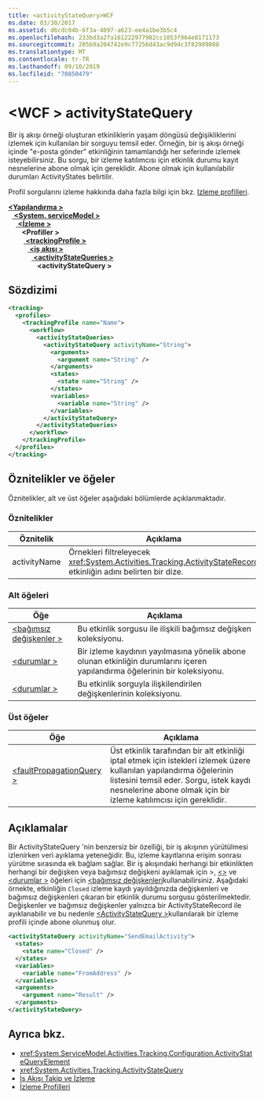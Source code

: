 ```yaml
---
title: <activityStateQuery>WCF
ms.date: 03/30/2017
ms.assetid: d6cdc04b-6f3a-4097-a623-ee4a1be3b5c4
ms.openlocfilehash: 233bd3a2fa161222977902cc1053f964e8171173
ms.sourcegitcommit: 205b9a204742e9c77256d43ac9d94c3f82909808
ms.translationtype: MT
ms.contentlocale: tr-TR
ms.lasthandoff: 09/10/2019
ms.locfileid: "70850479"
---
```

# <a name="activitystatequery-of-wcf"></a>\<WCF > activityStateQuery

Bir iş akışı örneği oluşturan etkinliklerin yaşam döngüsü değişikliklerini izlemek için kullanılan bir sorguyu temsil eder. Örneğin, bir iş akışı örneği içinde "e-posta gönder" etkinliğinin tamamlandığı her seferinde izlemek isteyebilirsiniz. Bu sorgu, bir izleme katılımcısı için etkinlik durumu kayıt nesnelerine abone olmak için gereklidir. Abone olmak için kullanılabilir durumları ActivityStates belirtilir.  
  
Profil sorgularını izleme hakkında daha fazla bilgi için bkz. [Izleme profilleri](../../../windows-workflow-foundation/tracking-profiles.md).

[ **\<Yapılandırma >** ](../configuration-element.md)\
&nbsp;&nbsp;[ **\<System. serviceModel >** ](system-servicemodel.md)\
&nbsp;&nbsp;&nbsp;&nbsp;[ **\<İzleme >** ](tracking-of-wcf.md)\
&nbsp;&nbsp;&nbsp;&nbsp;&nbsp;&nbsp; **\<Profiller >** \
&nbsp;&nbsp;&nbsp;&nbsp;&nbsp;&nbsp;&nbsp;&nbsp;[ **\<trackingProfile >** ](trackingprofile-of-wcf.md)\
&nbsp;&nbsp;&nbsp;&nbsp;&nbsp;&nbsp;&nbsp;&nbsp;&nbsp;&nbsp;[ **\<iş akışı >** ](workflow-of-wcf.md)\
&nbsp;&nbsp;&nbsp;&nbsp;&nbsp;&nbsp;&nbsp;&nbsp;&nbsp;&nbsp;&nbsp;&nbsp;[ **\<activityStateQueries >** ](activitystatequeries-of-wcf.md)\
&nbsp;&nbsp;&nbsp;&nbsp;&nbsp;&nbsp;&nbsp;&nbsp;&nbsp;&nbsp;&nbsp;&nbsp;&nbsp;&nbsp; **\<activityStateQuery >**  
  
## <a name="syntax"></a>Sözdizimi  
  
```xml  
<tracking>
  <profiles>
    <trackingProfile name="Name">
      <workflow>
        <activityStateQueries>
          <activityStateQuery activityName="String">
            <arguments>
              <argument name="String" />
            </arguments>
            <states>
              <state name="String" />
            </states>
            <variables>
              <variable name="String" />
            </variables>
          </activityStateQuery>
        </activityStateQueries>
      </workflow>
    </trackingProfile>
  </profiles>
</tracking>
```  
  
## <a name="attributes-and-elements"></a>Öznitelikler ve öğeler  

Öznitelikler, alt ve üst öğeler aşağıdaki bölümlerde açıklanmaktadır.  
  
### <a name="attributes"></a>Öznitelikler  
  
|Öznitelik|Açıklama|  
|---------------|-----------------|  
|activityName|Örnekleri filtreleyecek <xref:System.Activities.Tracking.ActivityStateRecord> etkinliğin adını belirten bir dize.|  
  
### <a name="child-elements"></a>Alt öğeleri  
  
|Öğe|Açıklama|  
|-------------|-----------------|  
|[\<bağımsız değişkenler >](../windows-workflow-foundation/arguments.md)|Bu etkinlik sorgusu ile ilişkili bağımsız değişken koleksiyonu.|  
|[\<durumlar >](../windows-workflow-foundation/states.md)|Bir izleme kaydının yayılmasına yönelik abone olunan etkinliğin durumlarını içeren yapılandırma öğelerinin bir koleksiyonu.|  
|[\<durumlar >](../windows-workflow-foundation/states.md)|Bu etkinlik sorguyla ilişkilendirilen değişkenlerinin koleksiyonu.|  
  
### <a name="parent-elements"></a>Üst öğeler  
  
|Öğe|Açıklama|  
|-------------|-----------------|  
|[\<faultPropagationQuery >](../windows-workflow-foundation/faultpropagationquery.md)|Üst etkinlik tarafından bir alt etkinliği iptal etmek için istekleri izlemek üzere kullanılan yapılandırma öğelerinin listesini temsil eder. Sorgu, istek kaydı nesnelerine abone olmak için bir izleme katılımcısı için gereklidir.|  
  
## <a name="remarks"></a>Açıklamalar

Bir ActivityStateQuery 'nin benzersiz bir özelliği, bir iş akışının yürütülmesi izlenirken veri ayıklama yeteneğidir. Bu, izleme kayıtlarına erişim sonrası yürütme sırasında ek bağlam sağlar. Bir iş akışındaki herhangi bir etkinlikten herhangi bir değişken veya bağımsız değişkeni ayıklamak için >, [ \<>](../windows-workflow-foundation/states.md) ve [ \<durumlar >](../windows-workflow-foundation/states.md) öğeleri için [ \<bağımsız değişkenleri](../windows-workflow-foundation/arguments.md)kullanabilirsiniz. Aşağıdaki örnekte, etkinliğin `Closed` izleme kaydı yayıldığınızda değişkenleri ve bağımsız değişkenleri çıkaran bir etkinlik durumu sorgusu gösterilmektedir. Değişkenler ve bağımsız değişkenler yalnızca bir ActivityStateRecord ile ayıklanabilir ve bu nedenle [ \<ActivityStateQuery >](../windows-workflow-foundation/activitystatequery.md)kullanılarak bir izleme profili içinde abone olunmuş olur.  
  
```xml  
<activityStateQuery activityName="SendEmailActivity">
  <states>
    <state name="Closed" />
  </states>
  <variables>
    <variable name="FromAddress" />
  </variables>
  <arguments>
    <argument name="Result" />
  </arguments>
</activityStateQuery>
```  
  
## <a name="see-also"></a>Ayrıca bkz.

- <xref:System.ServiceModel.Activities.Tracking.Configuration.ActivityStateQueryElement>
- <xref:System.Activities.Tracking.ActivityStateQuery>
- [İş Akışı Takip ve İzleme](../../../windows-workflow-foundation/workflow-tracking-and-tracing.md)
- [İzleme Profilleri](../../../windows-workflow-foundation/tracking-profiles.md)

